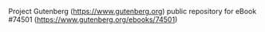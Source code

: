 Project Gutenberg (https://www.gutenberg.org) public repository for
eBook #74501 (https://www.gutenberg.org/ebooks/74501)
